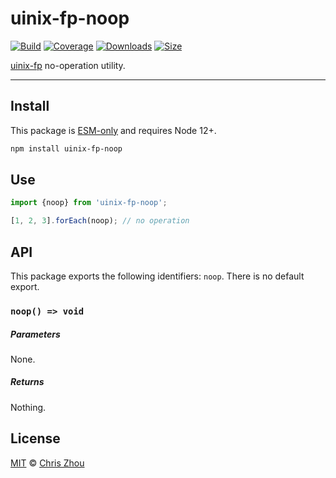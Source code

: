 # uinix-fp-noop

[![Build][build-badge]][build]
[![Coverage][coverage-badge]][coverage]
[![Downloads][downloads-badge]][downloads]
[![Size][bundle-size-badge]][bundle-size]

[uinix-fp] no-operation utility.

---

## Install

This package is [ESM-only][] and requires Node 12+.

```sh
npm install uinix-fp-noop
```

## Use

```js
import {noop} from 'uinix-fp-noop';

[1, 2, 3].forEach(noop); // no operation
```

## API

This package exports the following identifiers: `noop`.  There is no default export.

### `noop() => void`

##### Parameters
None.

##### Returns
Nothing.

## License

[MIT][license] © [Chris Zhou][author]

<!-- project -->
[author]: https://github.com/chrisrzhou
[license]: https://github.com/uinix-js/uinix-fp/blob/main/license
[build]: https://github.com/uinix-js/uinix-fp/actions
[build-badge]: https://github.com/uinix-js/uinix-fp/workflows/main/badge.svg
[coverage]: https://codecov.io/github/uinix-js/uinix-fp
[coverage-badge]: https://img.shields.io/codecov/c/github/uinix-js/uinix-fp.svg
[downloads]: https://www.npmjs.com/package/uinix-fp-noop
[downloads-badge]: https://img.shields.io/npm/dm/uinix-fp-noop.svg
[bundle-size]: https://bundlephobia.com/result?p=uinix-fp-noop
[bundle-size-badge]: https://img.shields.io/bundlephobia/minzip/uinix-fp-noop.svg

<!-- defs -->
[ESM-only]: https://gist.github.com/sindresorhus/a39789f98801d908bbc7ff3ecc99d99c
[uinix-fp]: https://github.com/uinix-js/uinix-fp
